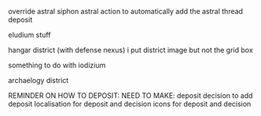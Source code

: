 override astral siphon astral action to automatically add the astral thread deposit

eludium stuff


hangar district (with defense nexus)
    i put district image but not the grid box

something to do with iodizium

archaelogy district


REMINDER ON HOW TO DEPOSIT:
    NEED TO MAKE:
        deposit
        decision to add deposit
        localisation for deposit and decision
        icons for deposit and decision